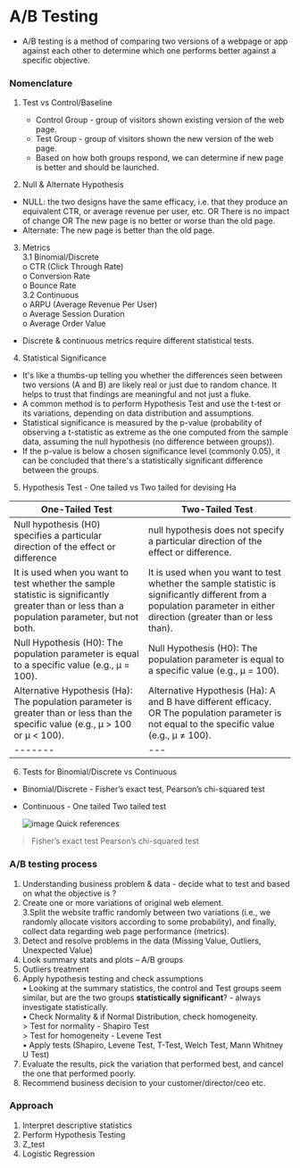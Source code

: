 # A/B Testing

-	A/B testing is a method of comparing two versions of a webpage or app against each other to determine which one performs better against a specific objective.

### Nomenclature
1. Test vs Control/Baseline
   - Control Group - group of visitors shown existing version of the web page. 
   - Test Group - group of visitors shown the new version of the web page.
   - Based on how both groups respond, we can determine if new page is better and should be launched.

2. Null & Alternate Hypothesis
- NULL: the two designs have the same efficacy, i.e. that they produce an equivalent CTR, or average revenue per user, etc.  OR There is no impact of change OR The new page is no better or worse than the old page.
- Alternate: The new page is better than the old page.

3. Metrics  
3.1 Binomial/Discrete  
   o CTR (Click Through Rate)  
   o Conversion Rate  
   o Bounce Rate  
3.2 Continuous  
   o ARPU (Average Revenue Per User)  
   o Average Session Duration  
   o Average Order Value  

- Discrete & continuous metrics require different statistical tests.  

4. Statistical Significance
- It's like a thumbs-up telling you whether the differences seen between two versions (A and B) are likely real or just due to random chance. It helps to trust that findings are meaningful and not just a fluke.
- A common method is to perform Hypothesis Test and use the t-test or its variations, depending on data distribution and assumptions.
- Statistical significance is measured by the p-value (probability of observing a t-statistic as extreme as the one computed from the sample data, assuming the null hypothesis (no difference between groups)).
- If the p-value is below a chosen significance level (commonly 0.05), it can be concluded that there's a statistically significant difference between the groups.

5. Hypothesis Test - One tailed vs Two tailed for devising Ha

| One-Tailed Test | Two-Tailed Test  |
| ------- | --- |
| Null hypothesis (H0) specifies a particular direction of the effect or difference | null hypothesis does not specify a particular direction of the effect or difference. |
| It is used when you want to test whether the sample statistic is significantly greater than or less than a population parameter, but not both. | It is used when you want to test whether the sample statistic is significantly different from a population parameter in either direction (greater than or less than). |
| Null Hypothesis (H0): The population parameter is equal to a specific value (e.g., μ = 100). | Null Hypothesis (H0): The population parameter is equal to a specific value (e.g., μ = 100). |
| Alternative Hypothesis (Ha): The population parameter is greater than or less than the specific value (e.g., μ > 100 or μ < 100). | Alternative Hypothesis (Ha): A and B have different efficacy. OR The population parameter is not equal to the specific value (e.g., μ ≠ 100). |
| ------- | --- |

6. Tests for Binomial/Discrete  vs Continuous
- Binomial/Discrete - Fisher’s exact test, Pearson’s chi-squared test
- Continuous - One tailed	Two tailed test

  ![image](https://github.com/data-craft-01/ab_testing/assets/153006864/fe15ef4b-1ee4-4eaa-a2a4-d65040edfda7)
Quick references
> Fisher’s exact test
> Pearson’s chi-squared test

### A/B testing process
1.	Understanding business problem & data - decide what to test and based on what the objective is ?  
2.	Create one or more variations of original web element.   
3.Split the website traffic randomly between two variations (i.e., we randomly allocate visitors according to some probability), and finally, collect data regarding web page performance (metrics).  
4.	Detect and resolve problems in the data (Missing Value, Outliers, Unexpected Value)  
5.	Look summary stats and plots – A/B groups  
6.	Outliers treatment  
7.	Apply hypothesis testing and check assumptions  
   • Looking at the summary statistics, the control and Test groups seem similar, but are the two groups **statistically significant**? - always investigate statistically.  
   • Check Normality & if Normal Distribution, check homogeneity.  
  	      > Test for normality - Shapiro Test  
  	      > Test for homogeneity - Levene Test  
   • Apply tests (Shapiro, Levene Test, T-Test, Welch Test, Mann Whitney U Test)  
9.	Evaluate the results, pick the variation that performed best, and cancel the one that performed poorly.  
10.	Recommend business decision to your customer/director/ceo etc.  


### Approach
1. Interpret descriptive statistics
2. Perform Hypothesis Testing
3. Z_test
4. Logistic Regression

